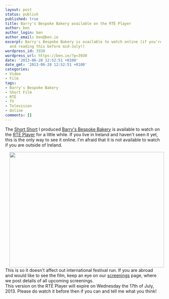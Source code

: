 ```yaml
---
layout: post
status: publish
published: true
title: Barry's Bespoke Bakery available on the RTÉ Player
author: ben
author_login: ben
author_email: ben@ben.ie
excerpt: Barry's Bespoke Bakery is available to watch online (if you're in Ireland,
  and reading this before mid-July!)
wordpress_id: 3930
wordpress_url: https://ben.ie/?p=3930
date: '2013-06-28 12:52:51 +0100'
date_gmt: '2013-06-28 12:52:51 +0100'
categories:
- Video
- Film
tags:
- Barry's Bespoke Bakery
- Short Film
- RTÉ
- TV
- Television
- Online
comments: []
---
```

<p>The <a href="https://www.irishfilmboard.ie/">Short Short</a> I produced <a href="https://barrysfilm.com/">Barry's Bespoke Bakery</a> is available to watch on the <a title="" href="https://www.rte.ie/player/ie/show/10159633/" target="_self">RTÉ Player</a> for a little while. If you live in Ireland and haven't seen it yet, this is the only way to see it online. I'm afraid that it is not available to watch if you are outside of Ireland.</p>
<div class="separator" style="clear: both; text-align: center;"><a style="margin-left: 1em; margin-right: 1em;" href="https://barrysfilm.com/wp-content/uploads/2013/06/wpid-Photo-25-Jun-2013-1549.jpg" target="_blank"><img class="aligncenter" id="blogsy-1372424049004.1892" alt="" src="https://barrysfilm.com/wp-content/uploads/2013/06/wpid-Photo-25-Jun-2013-1549.jpg" width="500" height="375" /></a></div>
<div class="separator" style="text-align: left; clear: both;"><span style="-webkit-composition-fill-color: rgba(175, 192, 227, 0.230469); -webkit-composition-frame-color: rgba(77, 128, 180, 0.230469);">This is so it doesn't affect out international festival run. If you are abroad and would like to see the film, keep an eye on our <a href="https://barrysfilm.com/screenings/">screenings</a> page, where we post details of all upcoming screenings.</span></div>
<div class="separator" style="text-align: left; clear: both;"></div>
<div class="separator" style="text-align: left; clear: both;"></div>
<div class="separator" style="text-align: left; clear: both;"><span style="-webkit-composition-fill-color: rgba(175, 192, 227, 0.230469); -webkit-composition-frame-color: rgba(77, 128, 180, 0.230469);">This version on the RTÉ Player will expire on Wednesday the 17th of July, 2013. Please do watch it before then if you can and tell me what you think!</span></div>
<p>&nbsp;</p>
